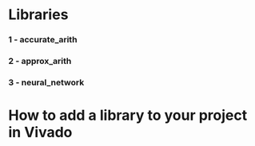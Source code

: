 # Libraries
### 1 - accurate_arith
### 2 - approx_arith
### 3 - neural_network

# How to add a library to your project in Vivado
